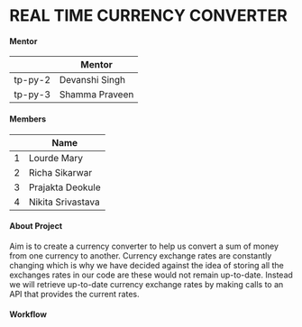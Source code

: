 # REAL TIME CURRENCY CONVERTER

#### Mentor
||Mentor|
|-|-|
|tp-py-2|Devanshi Singh|
|tp-py-3|Shamma Praveen|

#### Members

||Name|
|-|-|
|1|Lourde Mary|
|2|Richa Sikarwar|
|3|Prajakta Deokule|
|4|Nikita Srivastava|

#### About Project
Aim is to create a currency converter to help us convert a sum of money from one currency to another.
Currency exchange rates are constantly changing which is why we have decided against the idea of storing all the exchanges rates in our code are these would not remain up-to-date.
Instead we will retrieve up-to-date currency exchange rates by making calls to an API that provides the current rates.

#### Workflow
